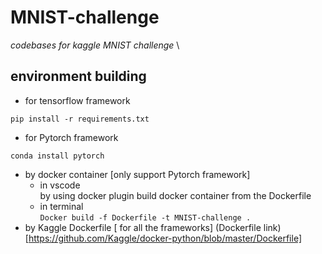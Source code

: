 # MNIST-challenge
 _codebases for kaggle MNIST challenge_ \

## environment building
 * for tensorflow framework
 ```
 pip install -r requirements.txt
 ```

 * for Pytorch framework
 ```
 conda install pytorch
 ```
 * by docker container [only support Pytorch framework]
    - in vscode \
    by using docker plugin build docker container from the Dockerfile
    - in terminal \
    `Docker build -f Dockerfile -t MNIST-challenge .`
 * by Kaggle Dockerfile [ for all the frameworks]
    (Dockerfile link)[https://github.com/Kaggle/docker-python/blob/master/Dockerfile]


